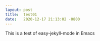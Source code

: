 ```yaml
---
layout: post
title:  test01
date:   2020-12-17 21:13:02 -0800
---
```

This is a test of easy-jekyll-mode in Emacs



